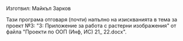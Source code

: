 Изготвил: Майкъл Зарков

Тази програма отговаря (почти) напълно на изискванията в тема за проект №3: "3: Приложение за работа с растерни изображения"
от файла "Проекти по ООП (Инф, ИС) 21_ 22.docx".
